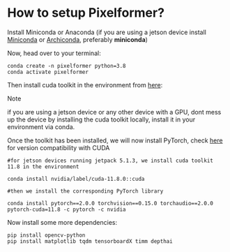 # How to setup Pixelformer?
Install Miniconda or Anaconda (if you are using a jetson device install [Miniconda](https://docs.anaconda.com/miniconda/miniconda-install/) or [Archiconda](https://github.com/Archiconda), preferably **miniconda**)



Now, head over to your terminal:
```
conda create -n pixelformer python=3.8
conda activate pixelformer

```

Then install cuda toolkit in the environment from [here](https://anaconda.org/nvidia/cuda):


>[!NOTE]
>if you are using a jetson device or any other device with a GPU, dont mess up the device by installing the cuda toolkit locally, install it in your environment via conda.


Once the toolkit has been installed, we will now install PyTorch, check [here](https://pytorch.org/get-started/previous-versions/) for version compatibility with CUDA

```
#for jetson devices running jetpack 5.1.3, we install cuda toolkit 11.8 in the environment

conda install nvidia/label/cuda-11.8.0::cuda

#then we install the corresponding PyTorch library

conda install pytorch==2.0.0 torchvision==0.15.0 torchaudio==2.0.0 pytorch-cuda=11.8 -c pytorch -c nvidia
```
Now install some more dependencies:
```
pip install opencv-python
pip install matplotlib tqdm tensorboardX timm depthai
```
